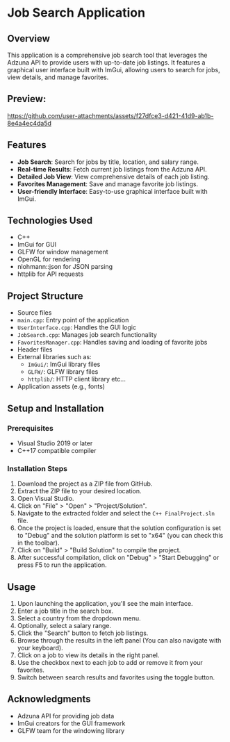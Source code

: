# Job Search Application

## Overview
This application is a comprehensive job search tool that leverages the Adzuna API to provide users with up-to-date job listings.
It features a graphical user interface built with ImGui, allowing users to search for jobs, view details, and manage favorites.

## Preview:
https://github.com/user-attachments/assets/f27dfce3-d421-41d9-ab1b-8e4a4ec4da5d

## Features
- **Job Search**: Search for jobs by title, location, and salary range.
- **Real-time Results**: Fetch current job listings from the Adzuna API.
- **Detailed Job View**: View comprehensive details of each job listing.
- **Favorites Management**: Save and manage favorite job listings.
- **User-friendly Interface**: Easy-to-use graphical interface built with ImGui.

## Technologies Used
- C++
- ImGui for GUI
- GLFW for window management
- OpenGL for rendering
- nlohmann::json for JSON parsing
- httplib for API requests

## Project Structure
  - Source files
  - `main.cpp`: Entry point of the application
  - `UserInterface.cpp`: Handles the GUI logic
  - `JobSearch.cpp`: Manages job search functionality
  - `FavoritesManager.cpp`: Handles saving and loading of favorite jobs
  - Header files
  - External libraries such as:
      - `ImGui/`: ImGui library files
      - `GLFW/`: GLFW library files
      - `httplib/`: HTTP client library
         etc...
  - Application assets (e.g., fonts)

## Setup and Installation

### Prerequisites
- Visual Studio 2019 or later
- C++17 compatible compiler

### Installation Steps
1. Download the project as a ZIP file from GitHub.
2. Extract the ZIP file to your desired location.
3. Open Visual Studio.
4. Click on "File" > "Open" > "Project/Solution".
5. Navigate to the extracted folder and select the `C++ FinalProject.sln` file.
6. Once the project is loaded, ensure that the solution configuration is set to "Debug" and the solution platform is set to "x64" (you can check this in the toolbar).
7. Click on "Build" > "Build Solution" to compile the project.
8. After successful compilation, click on "Debug" > "Start Debugging" or press F5 to run the application.

## Usage
1. Upon launching the application, you'll see the main interface.
2. Enter a job title in the search box.
3. Select a country from the dropdown menu.
4. Optionally, select a salary range.
5. Click the "Search" button to fetch job listings.
6. Browse through the results in the left panel (You can also navigate with your keyboard).
7. Click on a job to view its details in the right panel.
8. Use the checkbox next to each job to add or remove it from your favorites.
9. Switch between search results and favorites using the toggle button.

## Acknowledgments
- Adzuna API for providing job data
- ImGui creators for the GUI framework
- GLFW team for the windowing library
